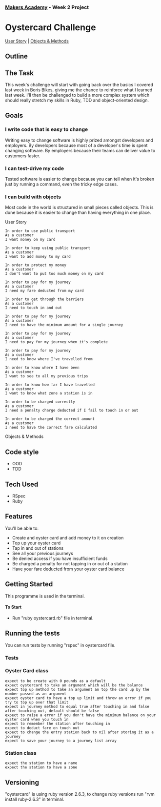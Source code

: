 ### [Makers Academy](http://www.makersacademy.com) - Week 2 Project

# Oystercard Challenge


[User Story](#Story) | [Objects & Methods](#Methods)

## <a name="Outline">Outline</a>



## <a name="Task">The Task</a>

This week's challenge will start with going back over the basics I covered last week in Boris Bikes, giving me the chance to reinforce what I learned last week. I'll then be challenged to build a more complex system which should really stretch my skills in Ruby, TDD and object-oriented design.


## <a name="Goals">Goals</a>

### I write code that is easy to change

Writing easy to change software is highly prized amongst developers and employers. By developers because most of a developer's time is spent changing software. By employers because their teams can deliver value to customers faster.

### I can test-drive my code

Tested software is easier to change because you can tell when it's broken just by running a command, even the tricky edge cases.

### I can build with objects
Most code in the world is structured in small pieces called objects. This is done because it is easier to change than having everything in one place.

<a name="Story">User Story</a>

```
In order to use public transport
As a customer
I want money on my card

In order to keep using public transport
As a customer
I want to add money to my card

In order to protect my money
As a customer
I don't want to put too much money on my card

In order to pay for my journey
As a customer
I need my fare deducted from my card

In order to get through the barriers
As a customer
I need to touch in and out

In order to pay for my journey
As a customer
I need to have the minimum amount for a single journey

In order to pay for my journey
As a customer
I need to pay for my journey when it's complete

In order to pay for my journey
As a customer
I need to know where I've travelled from

In order to know where I have been
As a customer
I want to see to all my previous trips

In order to know how far I have travelled
As a customer
I want to know what zone a station is in

In order to be charged correctly
As a customer
I need a penalty charge deducted if I fail to touch in or out

In order to be charged the correct amount
As a customer
I need to have the correct fare calculated
```

<a name="Methods">Objects & Methods</a>

## Code style

- OOD
- TDD

## Tech Used

- RSpec
- Ruby

## Features

You'll be able to:

- Create and oyster card and add money to it on creation
- Top up your oyster card
- Tap in and out of stations
- See all your previous journeys
- Be denied access if you have insufficient funds
- Be charged a penalty for not tapping in or out of a station
- Have your fare deducted from your oyster card balance

## Getting Started

This programme is used in the terminal.

#### To Start

- Run "ruby  oystercard.rb" file in terminal.

## Running the tests

You can run tests by running "rspec" in oystercard file.

### Tests 

### Oyster Card class
```
expect to be create with 0 pounds as a default
expect oystercard to take an argument which will be the balance
expect top up method to take an argument an top the card up by the number passed as an argument
expect oyster card to have a top up limit and throw an error if you try to top up over that limit
expect in journey method to equal true after touching in and false after touching out, default should be false
expect to raise a error if you don't have the minimum balance on your oyster card when you touch in
expect to remember the station after touching in
expect to deduct fare on touch out
expect to change the entry station back to nil after storing it as a journey
expect to save your journey to a journey list array
```

### Station class
```
expect the station to have a name
expect the station to have a zone
```

## Versioning

"oystercard" is using ruby version 2.6.3, to change ruby versions run "rvm install ruby-2.6.3" in terminal.
